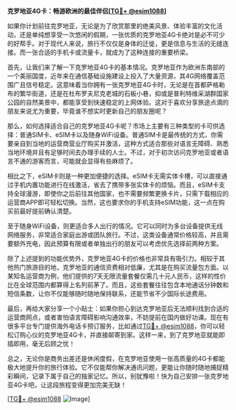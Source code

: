 **克罗地亚4G卡：畅游欧洲的最佳伴侣[[TG💪+ @esim1088](https://t.me/s/esim1088)]**

如果你计划前往克罗地亚，无论是为了欣赏那里的绝美风景、体验丰富的文化活动，还是单纯想享受一次悠闲的假期，一张优质的克罗地亚4G卡绝对是必不可少的好帮手。对于现代人来说，旅行不仅仅是身体的迁徙，更是信息与生活的无缝连接。而一张合适的手机卡或流量卡，就成为了这种连接的重要桥梁。

首先，让我们来了解一下克罗地亚4G卡的基本情况。克罗地亚作为欧洲东南部的一个美丽国度，近年来在通信基础设施建设上投入了大量资源，其4G网络覆盖范围广且信号稳定。这意味着当你拥有一张克罗地亚4G卡时，无论是在首都萨格勒布的繁华街道，还是在杜布罗夫尼克老城的石板小巷，抑或是普利特维采湖群国家公园的自然美景中，都能享受到快速稳定的上网体验。这对于喜欢分享旅途点滴的朋友来说尤为重要，毕竟谁不想实时更新自己的朋友圈呢？

那么，如何选择适合自己的克罗地亚4G卡呢？市场上主要有三种类型的卡可供选择：普通SIM卡、eSIM卡以及随身WiFi设备。普通SIM卡是最传统的方式，你需要亲自到当地的运营商营业厅购买并激活，这种方式适合那些对语言无障碍、熟悉当地环境并且有足够时间去办理手续的人士。不过，对于初次访问克罗地亚或者语言不通的游客而言，可能就会显得有些麻烦了。

相比之下，eSIM卡则是一种更加便捷的选择。eSIM卡无需实体卡槽，可以直接通过手机内置功能进行在线激活，省去了携带多张实体卡的烦恼。而且，eSIM卡支持全球漫游，即使你之后前往其他国家，也不需要频繁更换卡片，只需下载相应的运营商APP即可轻松切换。当然，这也要求你的手机支持eSIM功能，这一点在购买前最好提前确认清楚。

至于随身WiFi设备，则更适合多人出行的情况。它可以同时为多台设备提供无线网络服务，非常适合家庭出游或团队旅行。不过，这类设备通常价格较高，并且需要额外充电，因此预算有限或者单独出行的朋友可以考虑优先选择前两种方案。

除了上述提到的功能优势外，克罗地亚4G卡的价格也非常具有吸引力。相较于其他热门旅游目的地，克罗地亚的通信资费相对低廉，尤其是在购买流量包方面。以某知名运营商为例，他们提供的7天无限流量套餐仅需几十元人民币，这样的性价比在全球范围内都算得上名列前茅了。而且，这些套餐往往包含本地通话分钟数和短信条数，让你不仅能够随时随地保持联系，还能节省不少国际长途费用。

最后，再给大家分享一个小贴士：如果你担心到达克罗地亚后无法顺利找到合适的运营商网点，或者害怕语言障碍影响沟通效率，不妨提前在国内做好功课。现在有很多平台专门提供海外电话卡预订服务，比如通过[TG💪+ @esim1088](https://t.me/s/esim1088)，你可以轻松订购心仪的克罗地亚4G卡，并直接邮寄到家。这样一来，到了克罗地亚就能即插即用，毫无后顾之忧！

总之，无论你是商务出差还是休闲度假，在克罗地亚使用一张高质量的4G卡都能极大地提升你的旅行体验。它不仅能帮你解决通讯问题，更能让你随时随地捕捉精彩瞬间，记录下属于自己的独家记忆。所以，别犹豫啦！快为自己安排一张克罗地亚4G卡吧，让这段旅程变得更加完美无缺！

[[TG💪+ @esim1088](https://t.me/s/esim1088) ![Image](https://i.postimg.cc/4NQfJmqS/Snipaste-2025-05-13-00-14-12.png)]
